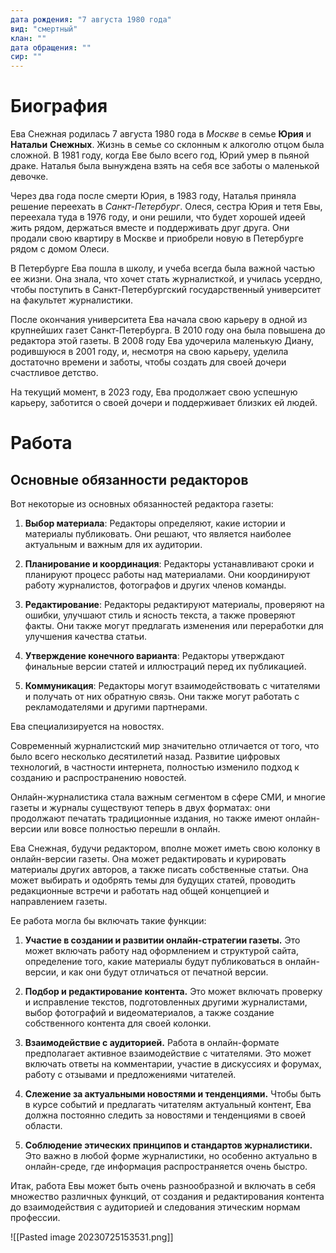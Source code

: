 ```yaml
---
дата рождения: "7 августа 1980 года"
вид: "смертный"
клан: ""
дата обращения: ""
сир: ""
---
```


# Биография

Ева Снежная родилась 7 августа 1980 года в *Москве* в семье **Юрия** и **Натальи** **Снежных**. Жизнь в семье со склонным к алкоголю отцом была сложной. В 1981 году, когда Еве было всего год, Юрий умер в пьяной драке. Наталья была вынуждена взять на себя все заботы о маленькой девочке.

Через два года после смерти Юрия, в 1983 году, Наталья приняла решение переехать в *Санкт-Петербург*. Олеся, сестра Юрия и тетя Евы, переехала туда в 1976 году, и они решили, что будет хорошей идеей жить рядом, держаться вместе и поддерживать друг друга. Они продали свою квартиру в Москве и приобрели новую в Петербурге рядом с домом Олеси.

В Петербурге Ева пошла в школу, и учеба всегда была важной частью ее жизни. Она знала, что хочет стать журналисткой, и училась усердно, чтобы поступить в Санкт-Петербургский государственный университет на факультет журналистики.

После окончания университета Ева начала свою карьеру в одной из крупнейших газет Санкт-Петербурга. В 2010 году она была повышена до редактора этой газеты. В 2008 году Ева удочерила маленькую Диану, родившуюся в 2001 году, и, несмотря на свою карьеру, уделила достаточно времени и заботы, чтобы создать для своей дочери счастливое детство.

На текущий момент, в 2023 году, Ева продолжает свою успешную карьеру, заботится о своей дочери и поддерживает близких ей людей.

# Работа

## Основные обязанности редакторов

Вот некоторые из основных обязанностей редактора газеты:

1. **Выбор материала**: Редакторы определяют, какие истории и материалы публиковать. Они решают, что является наиболее актуальным и важным для их аудитории.

2. **Планирование и координация**: Редакторы устанавливают сроки и планируют процесс работы над материалами. Они координируют работу журналистов, фотографов и других членов команды.

3. **Редактирование**: Редакторы редактируют материалы, проверяют на ошибки, улучшают стиль и ясность текста, а также проверяют факты. Они также могут предлагать изменения или переработки для улучшения качества статьи.

4. **Утверждение конечного варианта**: Редакторы утверждают финальные версии статей и иллюстраций перед их публикацией.

5. **Коммуникация**: Редакторы могут взаимодействовать с читателями и получать от них обратную связь. Они также могут работать с рекламодателями и другими партнерами.

Ева специализируется на новостях.

Современный журналистский мир значительно отличается от того, что было всего несколько десятилетий назад. Развитие цифровых технологий, в частности интернета, полностью изменило подход к созданию и распространению новостей.

Онлайн-журналистика стала важным сегментом в сфере СМИ, и многие газеты и журналы существуют теперь в двух форматах: они продолжают печатать традиционные издания, но также имеют онлайн-версии или вовсе полностью перешли в онлайн.

Ева Снежная, будучи редактором, вполне может иметь свою колонку в онлайн-версии газеты. Она может редактировать и курировать материалы других авторов, а также писать собственные статьи. Она может выбирать и одобрять темы для будущих статей, проводить редакционные встречи и работать над общей концепцией и направлением газеты.

Ее работа могла бы включать такие функции:

1. **Участие в создании и развитии онлайн-стратегии газеты.** Это может включать работу над оформлением и структурой сайта, определение того, какие материалы будут публиковаться в онлайн-версии, и как они будут отличаться от печатной версии.

2. **Подбор и редактирование контента.** Это может включать проверку и исправление текстов, подготовленных другими журналистами, выбор фотографий и видеоматериалов, а также создание собственного контента для своей колонки.

3. **Взаимодействие с аудиторией.** Работа в онлайн-формате предполагает активное взаимодействие с читателями. Это может включать ответы на комментарии, участие в дискуссиях и форумах, работу с отзывами и предложениями читателей.

4. **Слежение за актуальными новостями и тенденциями.** Чтобы быть в курсе событий и предлагать читателям актуальный контент, Ева должна постоянно следить за новостями и тенденциями в своей области.

5. **Соблюдение этических принципов и стандартов журналистики.** Это важно в любой форме журналистики, но особенно актуально в онлайн-среде, где информация распространяется очень быстро.

Итак, работа Евы может быть очень разнообразной и включать в себя множество различных функций, от создания и редактирования контента до взаимодействия с аудиторией и следования этическим нормам профессии.


![[Pasted image 20230725153531.png]]